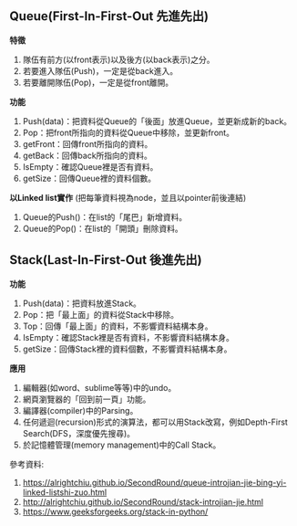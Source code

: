 Queue(First-In-First-Out 先進先出)
--------
**特徵**
1. 隊伍有前方(以front表示)以及後方(以back表示)之分。
2. 若要進入隊伍(Push)，一定是從back進入。
3. 若要離開隊伍(Pop)，一定是從front離開。

**功能**
1. Push(data)：把資料從Queue的「後面」放進Queue，並更新成新的back。
2. Pop：把front所指向的資料從Queue中移除，並更新front。
3. getFront：回傳front所指向的資料。
4. getBack：回傳back所指向的資料。
5. IsEmpty：確認Queue裡是否有資料。
6. getSize：回傳Queue裡的資料個數。

**以Linked list實作**
(把每筆資料視為node，並且以pointer前後連結)
1. Queue的Push()：在list的「尾巴」新增資料。
2. Queue的Pop()：在list的「開頭」刪除資料。


Stack(Last-In-First-Out 後進先出)
-------------
**功能**
1. Push(data)：把資料放進Stack。
2. Pop：把「最上面」的資料從Stack中移除。
3. Top：回傳「最上面」的資料，不影響資料結構本身。
4. IsEmpty：確認Stack裡是否有資料，不影響資料結構本身。
5. getSize：回傳Stack裡的資料個數，不影響資料結構本身。

**應用**
1. 編輯器(如word、sublime等等)中的undo。
2. 網頁瀏覽器的「回到前一頁」功能。
3. 編譯器(compiler)中的Parsing。
4. 任何遞迴(recursion)形式的演算法，都可以用Stack改寫，例如Depth-First Search(DFS，深度優先搜尋)。
5. 於記憶體管理(memory management)中的Call Stack。


參考資料:
1. https://alrightchiu.github.io/SecondRound/queue-introjian-jie-bing-yi-linked-listshi-zuo.html
2. http://alrightchiu.github.io/SecondRound/stack-introjian-jie.html
3. https://www.geeksforgeeks.org/stack-in-python/
